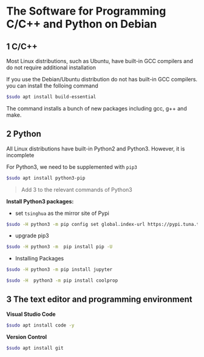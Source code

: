 # The Software for Programming C/C++ and  Python on Debian

## 1 C/C++

Most Linux distributions, such as Ubuntu, have built-in GCC compilers and do not require additional installation

If you use the Debian/Ubuntu distribution do not has built-in GCC compilers. you can install the folloing command
 
```bash 
$sudo apt install build-essential
```
The command installs a bunch of new packages including gcc, g++ and make.

## 2 Python

All Linux distributions have built-in Python2 and Python3. However, it is incomplete

For Python3, we need to be supplemented with `pip3`

```bash
$sudo apt install python3-pip
```

>  Add 3 to the relevant commands of Python3

**Install Python3 packages:**

* set `tsinghua` as the mirror site of Pypi

```bash
$sudo -H python3 -m pip config set global.index-url https://pypi.tuna.tsinghua.edu.cn/simple
```

* upgrade pip3

```bash
$sudo -H python3 -m  pip install pip -U
```
* Installing Packages

```bash
$sudo -H python3 -m pip install jupyter 
```

```bash
$sudo -H  python3 -m pip install coolprop 
```

## 3 The text editor and programming environment

**Visual Studio Code**

```bash
$sudo apt install code -y
```

**Version Control**

```bash 
$sudo apt install git
```
